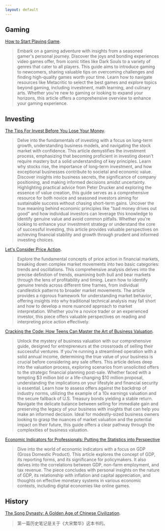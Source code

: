 ```yaml
---
layout: default
---
```


## Gaming

[How to Start Playing Game](./howtostartPlayingGame.html).

> Embark on a gaming adventure with insights from a seasoned gamer's personal journey. Discover the joys and bonding experiences video games offer, from iconic titles like Dark Souls to a variety of genres that cater to all players. This guide aims to introduce gaming to newcomers, sharing valuable tips on overcoming challenges and finding high-quality games worth your time. Learn how to navigate resources like Metacritic to select the best games and explore topics beyond gaming, including investment, math learning, and culinary arts. Whether you're new to gaming or looking to expand your horizons, this article offers a comprehensive overview to enhance your gaming experience.

## Investing

[The Tips For Invest Before You Lose Your Money](./TheTipsForInvest.html).

> Delve into the fundamentals of investing with a focus on long-term growth, understanding business models, and navigating the stock market with confidence. This article demystifies the investment process, emphasizing that becoming proficient in investing doesn't require mastery but a solid understanding of key principles. Learn why stocks rise, the importance of long-term investment, and how exceptional businesses contribute to societal and economic value. Discover insights into business secrets, the significance of company positioning, and making informed decisions amidst uncertainty. Highlighting practical advice from Peter Drucker and exploring the essence of value creation, this guide serves as a comprehensive resource for both novice and seasoned investors aiming for sustainable success without chasing short-term gains. Uncover the true meaning behind economic principles like "bad money drives out good" and how individual investors can leverage this knowledge to identify genuine value and avoid common pitfalls. Whether you're looking to enhance your investment strategy or understand the core of successful investing, this article provides valuable perspectives on achieving financial stability and growth through prudent and informed investing choices.

[Let's Consider Price Action](./PriceAction.html).

> Explore the fundamental concepts of price action in financial markets, breaking down complex market movements into two basic categories: trends and oscillations. This comprehensive analysis delves into the precise definition of trends, examining both bull and bear markets through the lens of profitability and timing. Learn how to identify genuine trends across different time frames, from individual candlestick patterns to broader market movements. The article provides a rigorous framework for understanding market behavior, offering insights into why traditional technical analysis may fall short and how to develop a more nuanced approach to market interpretation. Whether you're a novice trader or an experienced investor, this piece offers valuable perspectives on reading and interpreting price action effectively.

[Cracking the Code: How Teens Can Master the Art of Business Valuation](./CrackingTheCode.html).

> Unlock the mystery of business valuation with our comprehensive guide, designed for entrepreneurs at the crossroads of selling their successful ventures. If you're running a streamlined operation with a solid annual income, determining the true value of your business is crucial before considering any sale offers. This article delves deep into the valuation process, exploring scenarios from unsolicited offers to the strategic financial planning post-sale. Whether faced with a tempting $3 million bid or a life-changing $10 million proposal, understanding the implications on your lifestyle and financial security is essential. Learn how to assess offers against the backdrop of industry norms, utilizing the example of a 10x earnings valuation and the secure fallback of U.S. Treasury bonds yielding a stable return. Navigate the delicate balance between selling for immediate gain and preserving the legacy of your business with insights that can help you make an informed decision. Ideal for modestly-sized business owners looking to grasp the nuances of market valuation and the potential impact on their future, this guide offers a clear pathway through the complexities of business valuation.

[Economic Indicators for Professionals: Putting the Statistics into Perspective](./EIforP.html)

> Dive into the world of economic indicators with a focus on GDP (Gross Domestic Product). This article explores the concept of GDP, its reporting forms, and its significance for policymakers. It also delves into the correlations between GDP, non-farm employment, and tax revenue. The piece concludes with personal insights on the nature of GDP, its relationship with inflation and capital appreciation, and thoughts on effective monetary systems in various economic contexts, including digital economies like online games.

## History

[The Song Dynasty: A Golden Age of Chinese Civilization](./SongDynasty.html).

> 第一篇历史笔记是关于《大宋繁华》这本书的。

